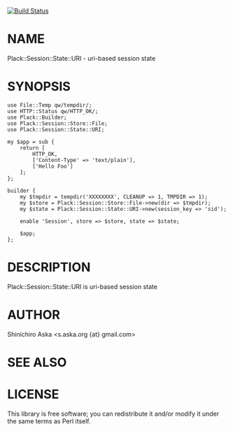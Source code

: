 [![Build Status](https://travis-ci.org/s-aska/p5-Plack-Session-State-URI.png?branch=master)](https://travis-ci.org/s-aska/p5-Plack-Session-State-URI)
# NAME

Plack::Session::State::URI - uri-based session state

# SYNOPSIS

    use File::Temp qw/tempdir/;
    use HTTP::Status qw/HTTP_OK/;
    use Plack::Builder;
    use Plack::Session::Store::File;
    use Plack::Session::State::URI;

    my $app = sub {
        return [
            HTTP_OK,
            ['Content-Type' => 'text/plain'],
            ['Hello Foo']
        ];
    };

    builder {
        my $tmpdir = tempdir('XXXXXXXX', CLEANUP => 1, TMPDIR => 1);
        my $store = Plack::Session::Store::File->new(dir => $tmpdir);
        my $state = Plack::Session::State::URI->new(session_key => 'sid');

        enable 'Session', store => $store, state => $state;

        $app;
    };

# DESCRIPTION

Plack::Session::State::URI is uri-based session state

# AUTHOR

Shinichiro Aska <s.aska.org {at} gmail.com>

# SEE ALSO

# LICENSE

This library is free software; you can redistribute it and/or modify
it under the same terms as Perl itself.
